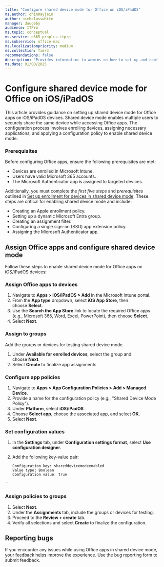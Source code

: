 ```yaml
---
title: "Configure shared device mode for Office on iOS/iPadOS"
ms.author: chinmayjain
author: nicholasswhite
manager: dougeby
audience: ITPro
ms.topic: conceptual
ms.service: o365-proplus-itpro
ms.subservice: office-mac
ms.localizationpriority: medium
ms.collection: Tier3
recommendations: false
description: "Provides information to admins on how to set up and configure shared iOS device mode"
ms.date: 01/08/2025
---
```


# Configure shared device mode for Office on iOS/iPadOS

This article provides guidance on setting up shared device mode for Office apps on iOS/iPadOS devices. Shared device mode enables multiple users to securely share the same device while accessing Office apps. The configuration process involves enrolling devices, assigning necessary applications, and applying a configuration policy to enable shared device mode.

### Prerequisites

Before configuring Office apps, ensure the following prerequisites are met:

- Devices are enrolled in Microsoft Intune.
- Users have valid Microsoft 365 accounts.
- The Microsoft Authenticator app is assigned to targeted devices.

Additionally, you must complete the *first five steps* and *prerequisites* outlined in [Set up enrollment for devices in shared device mode](/mem/intune/enrollment/automated-device-enrollment-shared-device-mode). These steps are critical for enabling shared device mode and include:

- Creating an Apple enrollment policy.
- Setting up a dynamic Microsoft Entra group.
- Creating an assignment filter.
- Configuring a single sign-on (SSO) app extension policy.
- Assigning the Microsoft Authenticator app.

## Assign Office apps and configure shared device mode

Follow these steps to enable shared device mode for Office apps on iOS/iPadOS devices:

### Assign Office apps to devices

1. Navigate to **Apps > iOS/iPadOS > Add** in the Microsoft Intune portal.
2. From the **App type** dropdown, select **iOS App Store**, then choose **Select**.
3. Use the **Search the App Store** link to locate the required Office apps (e.g., Microsoft 365, Word, Excel, PowerPoint), then choose **Select**.
4. Select **Next**.

### Assign to groups

Add the groups or devices for testing shared device mode.

1. Under **Available for enrolled devices**, select the group and choose **Next**.
2. Select **Create** to finalize app assignments.

### Configure app policies

1. Navigate to **Apps > App Configuration Policies > Add > Managed Device**.
2. Provide a name for the configuration policy (e.g., "Shared Device Mode Policy").
3. Under **Platform**, select **iOS/iPadOS**.
4. Choose **Select app**, choose the associated app, and select **OK**.
5. Select **Next**.

### Set configuration values

1. In the **Settings** tab, under **Configuration settings format**, select **Use configuration designer**.

2. Add the following key-value pair:

   ```plaintext
   Configuration key: shareddevicemodeenabled
   Value type: Boolean
   Configuration value: true
``
### Assign policies to groups

1. Select **Next**.
2. Under the **Assignments** tab, include the groups or devices for testing.
3. Proceed to the **Review + create** tab.
4. Verify all selections and select **Create** to finalize the configuration.

## Reporting bugs

If you encounter any issues while using Office apps in shared device mode, your feedback helps improve the experience. Use the [bug reporting form](https://forms.office.com/r/Xbqw3PFZHr) to submit feedback.

